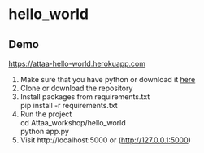 # hello_world

## Demo 

https://attaa-hello-world.herokuapp.com

1) Make sure that you have python or download it [here](https://www.python.org/downloads) 
2) Clone or download the repository 
3) Install packages from requirements.txt  
pip install -r requirements.txt 
4) Run the project    
cd Attaa_workshop/hello_world   
python app.py   
5) Visit http://localhost:5000 or (http://127.0.0.1:5000)
